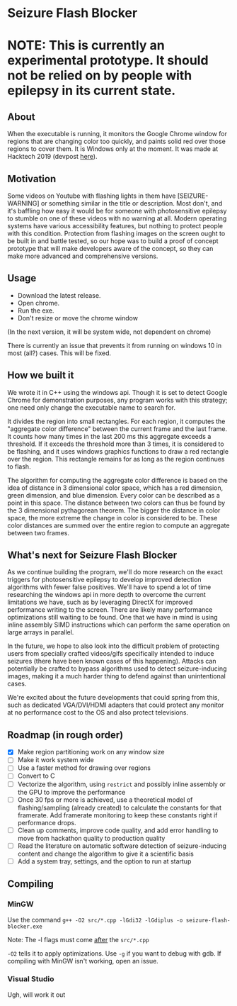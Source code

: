 # Seizure Flash Blocker

# NOTE: This is currently an experimental prototype. It should not be relied on by people with epilepsy in its current state.

## About
When the executable is running, it monitors the Google Chrome window for regions that are changing color too quickly, and paints solid red over those regions to cover them. It is Windows only at the moment. It was made at Hacktech 2019 (devpost [here](https://devpost.com/software/seizure-flash-blocker)).

## Motivation
Some videos on Youtube with flashing lights in them have [SEIZURE-WARNING] or something similar in the title or description. Most don't, and it's baffling how easy it would be for someone with photosensitive epilepsy to stumble on one of these videos with no warning at all. Modern operating systems have various accessibility features, but nothing to protect people with this condition. Protection from flashing images on the screen ought to be built in and battle tested, so our hope was to build a proof of concept prototype that will make developers aware of the concept, so they can make more advanced and comprehensive versions.

## Usage
 - Download the latest release.
 - Open chrome.
 - Run the exe.
 - Don't resize or move the chrome window

(In the next version, it will be system wide, not dependent on chrome)

There is currently an issue that prevents it from running on windows 10 in most (all?) cases. This will be fixed.


## How we built it
We wrote it in C++ using the windows api. Though it is set to detect Google Chrome for demonstration purposes, any program works with this strategy; one need only change the executable name to search for.

It divides the region into small rectangles. For each region, it computes the "aggregate color difference" between the current frame and the last frame. It counts how many times in the last 200 ms this aggregate exceeds a threshold. If it exceeds the threshold more than 3 times, it is considered to be flashing, and it uses windows graphics functions to draw a red rectangle over the region. This rectangle remains for as long as the region continues to flash.

The algorithm for computing the aggregate color difference is based on the idea of distance in 3 dimensional color space, which has a red dimension, green dimension, and blue dimension. Every color can be described as a point in this space. The distance between two colors can thus be found by the 3 dimensional pythagorean theorem. The bigger the distance in color space, the more extreme the change in color is considered to be. These color distances are summed over the entire region to compute an aggregate between two frames.


## What's next for Seizure Flash Blocker
As we continue building the program, we'll do more research on the exact triggers for photosensitive epilepsy to develop improved detection algorithms with fewer false positives. We'll have to spend a lot of time researching the windows api in more depth to overcome the current limitations we have, such as by leveraging DirectX for improved performance writing to the screen. There are likely many performance optimizations still waiting to be found. One that we have in mind is using inline assembly SIMD instructions which can perform the same operation on large arrays in parallel.

In the future, we hope to also look into the difficult problem of protecting users from specially crafted videos/gifs specifically intended to induce seizures (there have been known cases of this happening). Attacks can potentially be crafted to bypass algorithms used to detect seizure-inducing images, making it a much harder thing to defend against than unintentional cases.

We're excited about the future developments that could spring from this, such as dedicated VGA/DVI/HDMI adapters that could protect any monitor at no performance cost to the OS and also protect televisions.

## Roadmap (in rough order)

- [x] Make region partitioning work on any window size
- [ ] Make it work system wide
- [ ] Use a faster method for drawing over regions
- [ ] Convert to C
- [ ] Vectorize the algorithm, using `restrict` and possibly inline assembly or the GPU to improve the performance
- [ ] Once 30 fps or more is achieved, use a theoretical model of flashing/sampling (already created) to calculate the constants for that framerate. Add framerate monitoring to keep these constants right if performance drops.
- [ ] Clean up comments, improve code quality, and add error handling to move from hackathon quality to production quality
- [ ] Read the literature on automatic software detection of seizure-inducing content and change the algorithm to give it a scientific basis
- [ ] Add a system tray, settings, and the option to run at startup

## Compiling

### MinGW
Use the command `g++ -O2 src/*.cpp -lGdi32 -lGdiplus -o seizure-flash-blocker.exe`

Note: The -l flags must come [after](http://www.mingw.org/wiki/specify_the_libraries_for_the_linker_to_use) the `src/*.cpp`

`-O2` tells it to apply optimizations. Use `-g` if you want to debug with gdb. If compiling with MinGW isn't working, open an issue.

### Visual Studio
Ugh, will work it out
